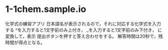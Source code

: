 # 1-1chem.sample.io
化学式の練習アプリ
日本語名が表示されるので，それに対応する化学式を入力する
^を入力すると1文字前のみ上付き，
_を入力すると1文字前のみ下付き，
に変換して，表示
提出ボタンを押すと答え合わせをする。
解答時間は20秒で，残時間が得点となる。
